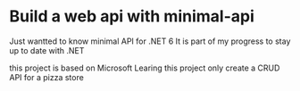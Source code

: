 # Build a web api with minimal-api

Just wantted to know minimal API for .NET 6
It is part of my progress to stay up to date with .NET

this project is based on Microsoft Learing 
this project only create a CRUD API for a pizza store
